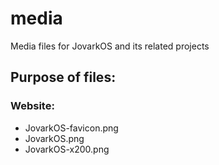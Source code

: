 # media

Media files for JovarkOS and its related projects

## Purpose of files:

### Website:

- JovarkOS-favicon.png
- JovarkOS.png
- JovarkOS-x200.png
